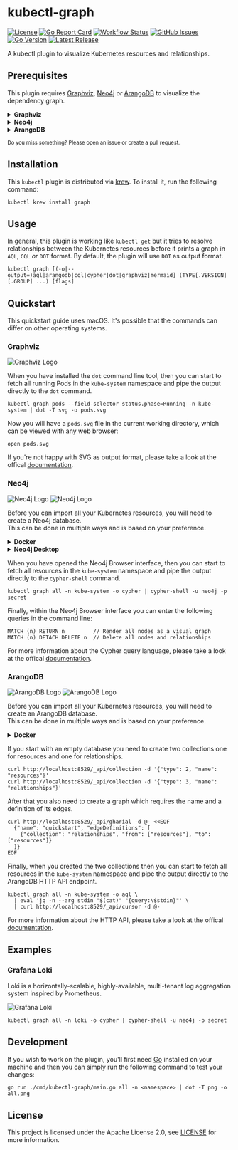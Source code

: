# kubectl-graph

[![License](https://img.shields.io/github/license/steveteuber/kubectl-graph)](https://github.com/steveteuber/kubectl-graph/blob/main/LICENSE)
[![Go Report Card](https://goreportcard.com/badge/github.com/steveteuber/kubectl-graph)](https://goreportcard.com/report/github.com/steveteuber/kubectl-graph)
[![Workflow Status](https://img.shields.io/github/actions/workflow/status/steveteuber/kubectl-graph/ci.yml?branch=main)](https://github.com/steveteuber/kubectl-graph/actions/workflows/ci.yml?query=branch:main)
[![GitHub Issues](https://img.shields.io/github/issues/steveteuber/kubectl-graph)](https://github.com/steveteuber/kubectl-graph/issues)
[![Go Version](https://img.shields.io/github/go-mod/go-version/steveteuber/kubectl-graph)](https://github.com/steveteuber/kubectl-graph/blob/main/go.mod#L3)
[![Latest Release](https://img.shields.io/github/v/release/steveteuber/kubectl-graph)](https://github.com/steveteuber/kubectl-graph/releases/latest)

A kubectl plugin to visualize Kubernetes resources and relationships.

## Prerequisites

This plugin requires [Graphviz](https://graphviz.org), [Neo4j](https://neo4j.com) *or* [ArangoDB](https://www.arangodb.com) to visualize the dependency graph.

<details>
<summary><strong>Graphviz</strong></summary><br>

The *default* output format requires `dot` to convert the output into a useful format.

```
brew install graphviz
```
</details>

<details>
<summary><strong>Neo4j</strong></summary><br>

The *CQL* output format requires `cypher-shell` to connect to a Neo4j database.

```
brew install cypher-shell
```
</details>

<details>
<summary><strong>ArangoDB</strong></summary><br>

The *AQL* output format requires `curl` and `jq` to send API requests to an ArangoDB server.

```
brew install curl jq
```
</details>

<sup>Do you miss something? Please open an issue or create a pull request.</sup>

## Installation

This `kubectl` plugin is distributed via [krew](https://krew.sigs.k8s.io). To install it, run the following command:

```
kubectl krew install graph
```

## Usage

In general, this plugin is working like `kubectl get` but it tries to resolve relationships between the Kubernetes
resources before it prints a graph in `AQL`, `CQL` *or* `DOT` format. By default, the plugin will use `DOT` as output format.

```
kubectl graph [(-o|--output=)aql|arangodb|cql|cypher|dot|graphviz|mermaid] (TYPE[.VERSION][.GROUP] ...) [flags]
```

## Quickstart

This quickstart guide uses macOS. It's possible that the commands can differ on other operating systems.

### Graphviz

![Graphviz Logo](assets/graphviz-logo.png)

When you have installed the `dot` command line tool, then you can start to fetch all running Pods in the
`kube-system` namespace and pipe the output directly to the `dot` command.

```
kubectl graph pods --field-selector status.phase=Running -n kube-system | dot -T svg -o pods.svg
```

Now you will have a `pods.svg` file in the current working directory, which can be viewed with any web browser:

```
open pods.svg
```

If you're not happy with SVG as output format, please take a look at the offical [documentation](https://graphviz.org/doc/info/output.html).

### Neo4j

![Neo4j Logo](assets/neo4j-logo-light.png#gh-dark-mode-only)
![Neo4j Logo](assets/neo4j-logo-dark.png#gh-light-mode-only)

Before you can import all your Kubernetes resources, you will need to create a Neo4j database.\
This can be done in multiple ways and is based on your preference.

<details>
<summary><strong>Docker</strong></summary><br>

[Docker](https://docs.docker.com/get-started/) is the easiest way to get started with a Neo4j server and an empty database.

```
docker run --rm -p 7474:7474 -p 7687:7687 -e NEO4J_AUTH=neo4j/secret neo4j
```

When the container is up and running then you can open the Neo4j Browser interface at http://localhost:7474/.
</details>

<details>
<summary><strong>Neo4j Desktop</strong></summary><br>

The [Neo4j Desktop](https://neo4j.com/developer/neo4j-desktop/) application lets you easily create any number of local databases.

```
brew install --cask neo4j
```

After installation, open the `Neo4j Desktop.app` and do the following steps:

1. Create a new project and give it a name.
2. Create a new local DBMS with a name like `quickstart` and password `secret`.
3. Click Start and enter the password.
4. When the database is up and running then you can click Open to open the Neo4j Browser interface.

![Neo4j Desktop](assets/neo4j-desktop.png)
</details>

When you have opened the Neo4j Browser interface, then you can start to fetch all resources in the
`kube-system` namespace and pipe the output directly to the `cypher-shell` command.

```
kubectl graph all -n kube-system -o cypher | cypher-shell -u neo4j -p secret
```

Finally, within the Neo4j Browser interface you can enter the following queries in the command line:

```
MATCH (n) RETURN n         // Render all nodes as a visual graph
MATCH (n) DETACH DELETE n  // Delete all nodes and relationships
```

For more information about the Cypher query language, please take a look at the offical [documentation](https://neo4j.com/docs/cypher-manual/current/clauses/).

### ArangoDB

![ArangoDB Logo](assets/arangodb-logo-light.png#gh-dark-mode-only)
![ArangoDB Logo](assets/arangodb-logo-dark.png#gh-light-mode-only)

Before you can import all your Kubernetes resources, you will need to create an ArangoDB database.\
This can be done in multiple ways and is based on your preference.

<details>
<summary><strong>Docker</strong></summary><br>

[Docker](https://docs.docker.com/get-started/) is the easiest way to get started with an ArangoDB server and an empty database.

```
docker run --rm -p 8529:8529 -e ARANGO_NO_AUTH=1 arangodb
```

When the container is up and running then you can open the ArangoDB Browser interface at http://localhost:8529/.
</details>

If you start with an empty database you need to create two collections one for resources and one for relationships.

```
curl http://localhost:8529/_api/collection -d '{"type": 2, "name": "resources"}'
curl http://localhost:8529/_api/collection -d '{"type": 3, "name": "relationships"}'
```

After that you also need to create a graph which requires the name and a definition of its edges.

```
curl http://localhost:8529/_api/gharial -d @- <<EOF
  {"name": "quickstart", "edgeDefinitions": [
    {"collection": "relationships", "from": ["resources"], "to": ["resources"]}
  ]}
EOF
```

Finally, when you created the two collections then you can start to fetch all resources in the 
`kube-system` namespace and pipe the output directly to the ArangoDB HTTP API endpoint.

```
kubectl graph all -n kube-system -o aql \
  | eval 'jq -n --arg stdin "$(cat)" "{query:\$stdin}"' \
  | curl http://localhost:8529/_api/cursor -d @-
```

For more information about the HTTP API, please take a look at the offical [documentation](https://www.arangodb.com/docs/stable/http/).

## Examples

### Grafana Loki

Loki is a horizontally-scalable, highly-available, multi-tenant log aggregation system inspired by Prometheus.

![Grafana Loki](assets/grafana-loki.png)

```
kubectl graph all -n loki -o cypher | cypher-shell -u neo4j -p secret
```

## Development

If you wish to work on the plugin, you'll first need [Go](http://www.golang.org/) installed on your machine
and then you can simply run the following command to test your changes:

```
go run ./cmd/kubectl-graph/main.go all -n <namespace> | dot -T png -o all.png
```

## License

This project is licensed under the Apache License 2.0, see [LICENSE](LICENSE) for more information.
